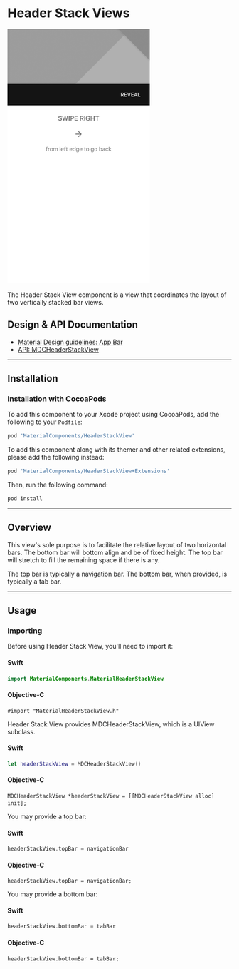 <!--docs:
title: "Header Stack Views"
layout: detail
section: components
excerpt: "The Header Stack View component is a view that coordinates the layout of two vertically stacked bar views."
iconId: header
path: /catalog/flexible-headers/header-stack-views/
api_doc_root: true
-->

# Header Stack Views

<div class="article__asset article__asset--screenshot">
  <img src="docs/assets/header_stack_view.png" alt="Header Stack View" width="320">
</div>

The Header Stack View component is a view that coordinates the layout of two vertically stacked
bar views.

## Design & API Documentation

<ul class="icon-list">
  <li class="icon-list-item icon-list-item--spec"><a href="https://material.io/guidelines/layout/structure.html#structure-app-bar">Material Design guidelines: App Bar</a></li>
  <li class="icon-list-item icon-list-item--link"><a href="https://material.io/components/ios/catalog/flexible-headers/header-stack-views/api-docs/Classes/MDCHeaderStackView.html">API: MDCHeaderStackView</a></li>
</ul>

- - -

## Installation

### Installation with CocoaPods

To add this component to your Xcode project using CocoaPods, add the following to your `Podfile`:

``` bash
pod 'MaterialComponents/HeaderStackView'
```
<!--{: .code-renderer.code-renderer--install }-->

To add this component along with its themer and other related extensions, please add the following instead:
``` bash
pod 'MaterialComponents/HeaderStackView+Extensions'
```

Then, run the following command:

``` bash
pod install
```


- - -

## Overview

This view's sole purpose is to facilitate the relative layout of two horizontal bars. The bottom bar
will bottom align and be of fixed height. The top bar will stretch to fill the remaining space if
there is any.

The top bar is typically a navigation bar. The bottom bar, when provided, is typically a tab bar.



- - -

## Usage

### Importing

Before using Header Stack View, you'll need to import it:

<!--<div class="material-code-render" markdown="1">-->
#### Swift
``` swift
import MaterialComponents.MaterialHeaderStackView
```

#### Objective-C

``` objc
#import "MaterialHeaderStackView.h"
```
<!--</div>-->


Header Stack View provides MDCHeaderStackView, which is a UIView subclass.

<!--<div class="material-code-render" markdown="1">-->
#### Swift
``` swift
let headerStackView = MDCHeaderStackView()
```

#### Objective-C

``` objc
MDCHeaderStackView *headerStackView = [[MDCHeaderStackView alloc] init];
```
<!--</div>-->

You may provide a top bar:

<!--<div class="material-code-render" markdown="1">-->
#### Swift
``` swift
headerStackView.topBar = navigationBar
```

#### Objective-C

``` objc
headerStackView.topBar = navigationBar;
```
<!--</div>-->

You may provide a bottom bar:

<!--<div class="material-code-render" markdown="1">-->
#### Swift
``` swift
headerStackView.bottomBar = tabBar
```

#### Objective-C

``` objc
headerStackView.bottomBar = tabBar;
```
<!--</div>-->
